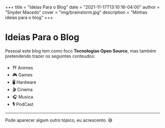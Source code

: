 +++
title = "Ideias Para o Blog"
date = "2021-11-17T13:10:16-04:00"
author = "Snyder Macedo"
cover = "img/brainstorm.jpg"
description = "Minhas ideias para o blog"
+++

# Ideias Para o Blog

Pessoal este blog tem como foco **Tecnologias Open Source**, mas também pretendendo trazer os seguintes conteudos:

- :shinto_shrine: Animes
- :video_game: Games
- :desktop_computer: Hardware
- :clapper: Cinema
- :headphones: Musica
- :studio_microphone: PodCast

---

Pode aparecer algum outro tópico, eu acrescento. :sweat_smile: